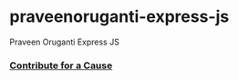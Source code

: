 # praveenoruganti-express-js
Praveen Oruganti  Express JS

### [Contribute for a Cause](http://bit.ly/2WryDT8)
